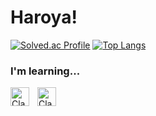 # Haroya!

[![Solved.ac Profile](http://mazassumnida.wtf/api/v2/generate_badge?boj=haroya01)](https://solved.ac/haroya01/)
[![Top Langs](https://github-readme-stats.vercel.app/api/top-langs/?username=haroay01)](https://github.com/haroay01)


### I'm learning...
<img align="left" alt="Clang" width="30px" style="padding-right:10px;" src="https://cdn.jsdelivr.net/gh/devicons/devicon/icons/c/c-original.svg" />
<img align="left" alt="Clang" width="30px" style="padding-right:10px;" src="https://cdn.jsdelivr.net/gh/devicons/devicon/icons/python/python-original.svg" />
